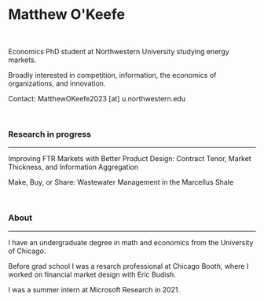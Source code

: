 
# Matthew O'Keefe

<!-- <img style="float: right;" src="/images/Headshot.png"> -->

&nbsp;

Economics PhD student at Northwestern University studying energy markets.

Broadly interested in competition, information, the economics of organizations, and innovation.

Contact: MatthewOKeefe2023 \[at\] u.northwestern.edu


&nbsp;

### Research in progress
---


Improving FTR Markets with Better Product Design: Contract Tenor, Market Thickness, and Information Aggregation

Make, Buy, or Share: Wastewater Management in the Marcellus Shale


&nbsp;

### About
---

I have an undergraduate degree in math and economics from the University of Chicago.

Before grad school I was a resarch professional at Chicago Booth, where I worked on financial market design with Eric Budish.

I was a summer intern at Microsoft Research in 2021.
